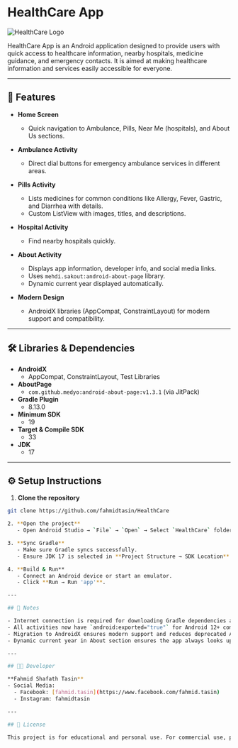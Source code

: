 # HealthCare App

![HealthCare Logo](app/src/main/res/mipmap/ic_launcher.png)

HealthCare App is an Android application designed to provide users with quick access to healthcare information, nearby hospitals, medicine guidance, and emergency contacts. It is aimed at making healthcare information and services easily accessible for everyone.

---

## 🚀 Features

- **Home Screen**
  - Quick navigation to Ambulance, Pills, Near Me (hospitals), and About Us sections.

- **Ambulance Activity**
  - Direct dial buttons for emergency ambulance services in different areas.

- **Pills Activity**
  - Lists medicines for common conditions like Allergy, Fever, Gastric, and Diarrhea with details.
  - Custom ListView with images, titles, and descriptions.

- **Hospital Activity**
  - Find nearby hospitals quickly.

- **About Activity**
  - Displays app information, developer info, and social media links.
  - Uses `mehdi.sakout:android-about-page` library.
  - Dynamic current year displayed automatically.

- **Modern Design**
  - AndroidX libraries (AppCompat, ConstraintLayout) for modern support and compatibility.

---

## 🛠️ Libraries & Dependencies

- **AndroidX**
  - AppCompat, ConstraintLayout, Test Libraries
- **AboutPage**
  - `com.github.medyo:android-about-page:v1.3.1` (via JitPack)
- **Gradle Plugin**
  - 8.13.0
- **Minimum SDK**
  - 19
- **Target & Compile SDK**
  - 33
- **JDK**
  - 17

---

## ⚙️ Setup Instructions

1. **Clone the repository**
```bash
git clone https://github.com/fahmidtasin/HealthCare

2. **Open the project**
   - Open Android Studio → `File` → `Open` → Select `HealthCare` folder.

3. **Sync Gradle**
   - Make sure Gradle syncs successfully.
   - Ensure JDK 17 is selected in **Project Structure → SDK Location**.

4. **Build & Run**
   - Connect an Android device or start an emulator.
   - Click **Run → Run 'app'**.

---

## 🔧 Notes

- Internet connection is required for downloading Gradle dependencies and AboutPage library via JitPack.
- All activities now have `android:exported="true"` for Android 12+ compatibility.
- Migration to AndroidX ensures modern support and reduces deprecated APIs.
- Dynamic current year in About section ensures the app always looks up-to-date.

---

## 👨‍💻 Developer

**Fahmid Shafath Tasin**   
- Social Media:
  - Facebook: [fahmid.tasin](https://www.facebook.com/fahmid.tasin)
  - Instagram: fahmidtasin

---

## 🎯 License

This project is for educational and personal use. For commercial use, please contact the developer.
